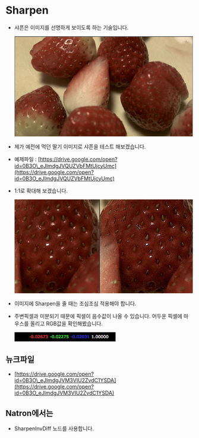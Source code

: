 # Sharpen

* 샤픈은 이미지를 선명하게 보이도록 하는 기술입니다. 

  ![](../../.gitbook/assets/sharpen_test01.jpg)

* 제가 예전에 먹던 딸기 이미지로 샤픈을 테스트 해보겠습니다.
* 예제파일  : [https://drive.google.com/open?id=0B3O\_eJlmdgJVQUZVbFMtUjcyUmc](https://drive.google.com/open?id=0B3O_eJlmdgJVQUZVbFMtUjcyUmc)
* 1:1로 확대해 보겠습니다.

  ![](../../.gitbook/assets/sharpen_test02.jpg)

* 이미지에 Sharpen을 줄 때는 조심조심 적용해야 합니다.
* 주변픽셀과 미분되기 때문에 픽셀이 음수값이 나올 수 있습니다. 어두운 픽셀에 마우스를 올리고 RGB값을 확인해봤습니다.

  ![](../../.gitbook/assets/sharpen_test03.png)

## 뉴크파일

* [https://drive.google.com/open?id=0B3O\_eJlmdgJVM3VIU2ZvdC1YSDA](https://drive.google.com/open?id=0B3O_eJlmdgJVM3VIU2ZvdC1YSDA)

## Natron에서는

* SharpenInvDiff 노드를 사용합니다.

